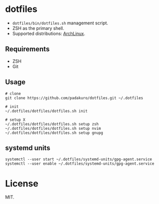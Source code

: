 # dotfiles

* `dotfiles/bin/dotfiles.sh` management script.
* ZSH as the primary shell.
* Supported distributions: [ArchLinux](https://www.archlinux.org/).

## Requirements

* ZSH
* Git

## Usage

```
# clone
git clone https://github.com/padakuro/dotfiles.git ~/.dotfiles

# init
~/.dotfiles/dotfiles/dotfiles.sh init

# setup X
~/.dotfiles/dotfiles/dotfiles.sh setup zsh
~/.dotfiles/dotfiles/dotfiles.sh setup nvim
~/.dotfiles/dotfiles/dotfiles.sh setup gnupg
```

## systemd units

```
systemctl --user start ~/.dotfiles/systemd-units/gpg-agent.service
systemctl --user enable ~/.dotfiles/systemd-units/gpg-agent.service
```

# License

MIT.
